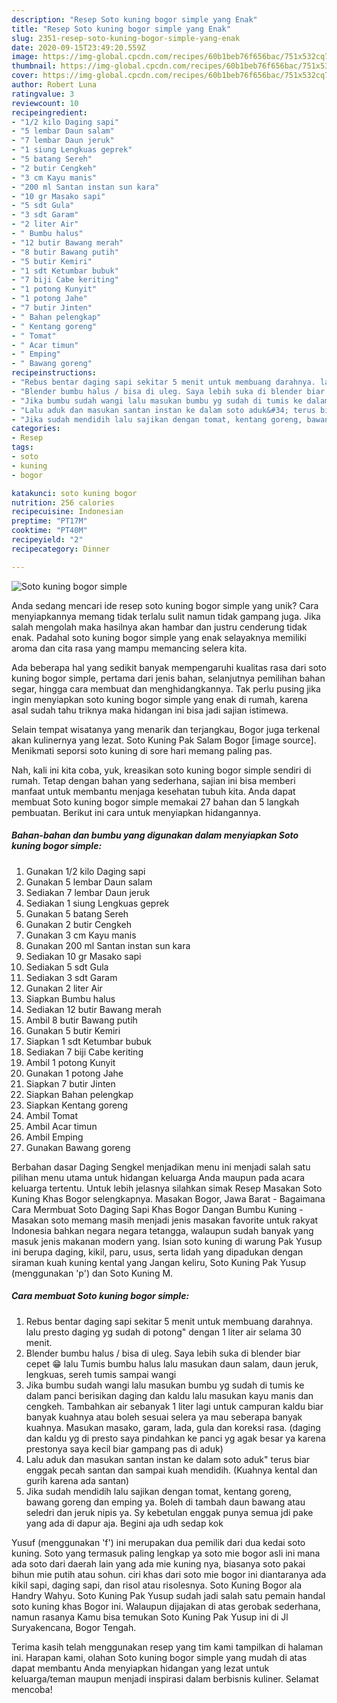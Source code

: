 ```yaml
---
description: "Resep Soto kuning bogor simple yang Enak"
title: "Resep Soto kuning bogor simple yang Enak"
slug: 2351-resep-soto-kuning-bogor-simple-yang-enak
date: 2020-09-15T23:49:20.559Z
image: https://img-global.cpcdn.com/recipes/60b1beb76f656bac/751x532cq70/soto-kuning-bogor-simple-foto-resep-utama.jpg
thumbnail: https://img-global.cpcdn.com/recipes/60b1beb76f656bac/751x532cq70/soto-kuning-bogor-simple-foto-resep-utama.jpg
cover: https://img-global.cpcdn.com/recipes/60b1beb76f656bac/751x532cq70/soto-kuning-bogor-simple-foto-resep-utama.jpg
author: Robert Luna
ratingvalue: 3
reviewcount: 10
recipeingredient:
- "1/2 kilo Daging sapi"
- "5 lembar Daun salam"
- "7 lembar Daun jeruk"
- "1 siung Lengkuas geprek"
- "5 batang Sereh"
- "2 butir Cengkeh"
- "3 cm Kayu manis"
- "200 ml Santan instan sun kara"
- "10 gr Masako sapi"
- "5 sdt Gula"
- "3 sdt Garam"
- "2 liter Air"
- " Bumbu halus"
- "12 butir Bawang merah"
- "8 butir Bawang putih"
- "5 butir Kemiri"
- "1 sdt Ketumbar bubuk"
- "7 biji Cabe keriting"
- "1 potong Kunyit"
- "1 potong Jahe"
- "7 butir Jinten"
- " Bahan pelengkap"
- " Kentang goreng"
- " Tomat"
- " Acar timun"
- " Emping"
- " Bawang goreng"
recipeinstructions:
- "Rebus bentar daging sapi sekitar 5 menit untuk membuang darahnya. lalu presto daging yg sudah di potong&#34; dengan 1 liter air selama 30 menit."
- "Blender bumbu halus / bisa di uleg. Saya lebih suka di blender biar cepet 😁 lalu Tumis bumbu halus lalu masukan daun salam, daun jeruk, lengkuas, sereh tumis sampai wangi"
- "Jika bumbu sudah wangi lalu masukan bumbu yg sudah di tumis ke dalam panci berisikan daging dan kaldu lalu masukan kayu manis dan cengkeh. Tambahkan air sebanyak 1 liter lagi untuk campuran kaldu biar banyak kuahnya atau boleh sesuai selera ya mau seberapa banyak kuahnya. Masukan masako, garam, lada, gula dan koreksi rasa. (daging dan kaldu yg di presto saya pindahkan ke panci yg agak besar ya karena prestonya saya kecil biar gampang pas di aduk)"
- "Lalu aduk dan masukan santan instan ke dalam soto aduk&#34; terus biar enggak pecah santan dan sampai kuah mendidih. (Kuahnya kental dan gurih karena ada santan)"
- "Jika sudah mendidih lalu sajikan dengan tomat, kentang goreng, bawang goreng dan emping ya. Boleh di tambah daun bawang atau seledri dan jeruk nipis ya. Sy kebetulan enggak punya semua jdi pake yang ada di dapur aja. Begini aja udh sedap kok"
categories:
- Resep
tags:
- soto
- kuning
- bogor

katakunci: soto kuning bogor 
nutrition: 256 calories
recipecuisine: Indonesian
preptime: "PT17M"
cooktime: "PT40M"
recipeyield: "2"
recipecategory: Dinner

---
```



![Soto kuning bogor simple](https://img-global.cpcdn.com/recipes/60b1beb76f656bac/751x532cq70/soto-kuning-bogor-simple-foto-resep-utama.jpg)

Anda sedang mencari ide resep soto kuning bogor simple yang unik? Cara menyiapkannya memang tidak terlalu sulit namun tidak gampang juga. Jika salah mengolah maka hasilnya akan hambar dan justru cenderung tidak enak. Padahal soto kuning bogor simple yang enak selayaknya memiliki aroma dan cita rasa yang mampu memancing selera kita.

Ada beberapa hal yang sedikit banyak mempengaruhi kualitas rasa dari soto kuning bogor simple, pertama dari jenis bahan, selanjutnya pemilihan bahan segar, hingga cara membuat dan menghidangkannya. Tak perlu pusing jika ingin menyiapkan soto kuning bogor simple yang enak di rumah, karena asal sudah tahu triknya maka hidangan ini bisa jadi sajian istimewa.

Selain tempat wisatanya yang menarik dan terjangkau, Bogor juga terkenal akan kulinernya yang lezat. Soto Kuning Pak Salam Bogor [image source]. Menikmati seporsi soto kuning di sore hari memang paling pas.


Nah, kali ini kita coba, yuk, kreasikan soto kuning bogor simple sendiri di rumah. Tetap dengan bahan yang sederhana, sajian ini bisa memberi manfaat untuk membantu menjaga kesehatan tubuh kita. Anda dapat membuat Soto kuning bogor simple memakai 27 bahan dan 5 langkah pembuatan. Berikut ini cara untuk menyiapkan hidangannya.

<!--inarticleads1-->

##### Bahan-bahan dan bumbu yang digunakan dalam menyiapkan Soto kuning bogor simple:

1. Gunakan 1/2 kilo Daging sapi
1. Gunakan 5 lembar Daun salam
1. Sediakan 7 lembar Daun jeruk
1. Sediakan 1 siung Lengkuas geprek
1. Gunakan 5 batang Sereh
1. Gunakan 2 butir Cengkeh
1. Gunakan 3 cm Kayu manis
1. Gunakan 200 ml Santan instan sun kara
1. Sediakan 10 gr Masako sapi
1. Sediakan 5 sdt Gula
1. Sediakan 3 sdt Garam
1. Gunakan 2 liter Air
1. Siapkan  Bumbu halus
1. Sediakan 12 butir Bawang merah
1. Ambil 8 butir Bawang putih
1. Gunakan 5 butir Kemiri
1. Siapkan 1 sdt Ketumbar bubuk
1. Sediakan 7 biji Cabe keriting
1. Ambil 1 potong Kunyit
1. Gunakan 1 potong Jahe
1. Siapkan 7 butir Jinten
1. Siapkan  Bahan pelengkap
1. Siapkan  Kentang goreng
1. Ambil  Tomat
1. Ambil  Acar timun
1. Ambil  Emping
1. Gunakan  Bawang goreng


Berbahan dasar Daging Sengkel menjadikan menu ini menjadi salah satu pilihan menu utama untuk hidangan keluarga Anda maupun pada acara keluarga tertentu. Untuk lebih jelasnya silahkan simak Resep Masakan Soto Kuning Khas Bogor selengkapnya. Masakan Bogor, Jawa Barat - Bagaimana Cara Mermbuat Soto Daging Sapi Khas Bogor Dangan Bumbu Kuning - Masakan soto memang masih menjadi jenis masakan favorite untuk rakyat Indonesia bahkan negara negara tetangga, walaupun sudah banyak yang masuk jenis makanan modern yang. Isian soto kuning di warung Pak Yusup ini berupa daging, kikil, paru, usus, serta lidah yang dipadukan dengan siraman kuah kuning kental yang Jangan keliru, Soto Kuning Pak Yusup (menggunakan &#39;p&#39;) dan Soto Kuning M. 

<!--inarticleads2-->

##### Cara membuat Soto kuning bogor simple:

1. Rebus bentar daging sapi sekitar 5 menit untuk membuang darahnya. lalu presto daging yg sudah di potong&#34; dengan 1 liter air selama 30 menit.
1. Blender bumbu halus / bisa di uleg. Saya lebih suka di blender biar cepet 😁 lalu Tumis bumbu halus lalu masukan daun salam, daun jeruk, lengkuas, sereh tumis sampai wangi
1. Jika bumbu sudah wangi lalu masukan bumbu yg sudah di tumis ke dalam panci berisikan daging dan kaldu lalu masukan kayu manis dan cengkeh. Tambahkan air sebanyak 1 liter lagi untuk campuran kaldu biar banyak kuahnya atau boleh sesuai selera ya mau seberapa banyak kuahnya. Masukan masako, garam, lada, gula dan koreksi rasa. (daging dan kaldu yg di presto saya pindahkan ke panci yg agak besar ya karena prestonya saya kecil biar gampang pas di aduk)
1. Lalu aduk dan masukan santan instan ke dalam soto aduk&#34; terus biar enggak pecah santan dan sampai kuah mendidih. (Kuahnya kental dan gurih karena ada santan)
1. Jika sudah mendidih lalu sajikan dengan tomat, kentang goreng, bawang goreng dan emping ya. Boleh di tambah daun bawang atau seledri dan jeruk nipis ya. Sy kebetulan enggak punya semua jdi pake yang ada di dapur aja. Begini aja udh sedap kok


Yusuf (menggunakan &#39;f&#39;) ini merupakan dua pemilik dari dua kedai soto kuning. Soto yang termasuk paling lengkap ya soto mie bogor asli ini mana ada soto dari daerah lain yang ada mie kuning nya, biasanya soto pakai bihun mie putih atau sohun. ciri khas dari soto mie bogor ini diantaranya ada kikil sapi, daging sapi, dan risol atau risolesnya. Soto Kuning Bogor ala Handry Wahyu. Soto Kuning Pak Yusup sudah jadi salah satu pemain handal soto kuning khas Bogor ini. Walaupun dijajakan di atas gerobak sederhana, namun rasanya Kamu bisa temukan Soto Kuning Pak Yusup ini di Jl Suryakencana, Bogor Tengah. 

Terima kasih telah menggunakan resep yang tim kami tampilkan di halaman ini. Harapan kami, olahan Soto kuning bogor simple yang mudah di atas dapat membantu Anda menyiapkan hidangan yang lezat untuk keluarga/teman maupun menjadi inspirasi dalam berbisnis kuliner. Selamat mencoba!
